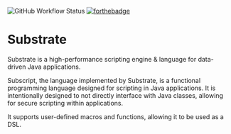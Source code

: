 ![GitHub Workflow Status](https://img.shields.io/github/actions/workflow/status/PolyhedralDev/Substrate/gradle.yml?branch=master&style=for-the-badge)
[![forthebadge](https://forthebadge.com/images/badges/powered-by-black-magic.svg)](https://forthebadge.com)

# Substrate

Substrate is a high-performance scripting engine & language for data-driven Java applications.

Subscript, the language implemented by Substrate, is a functional programming language designed for scripting in Java
applications. It is intentionally designed to not directly interface with Java classes, allowing for secure scripting
within applications.

It supports user-defined macros and functions, allowing it to be used as a DSL.

